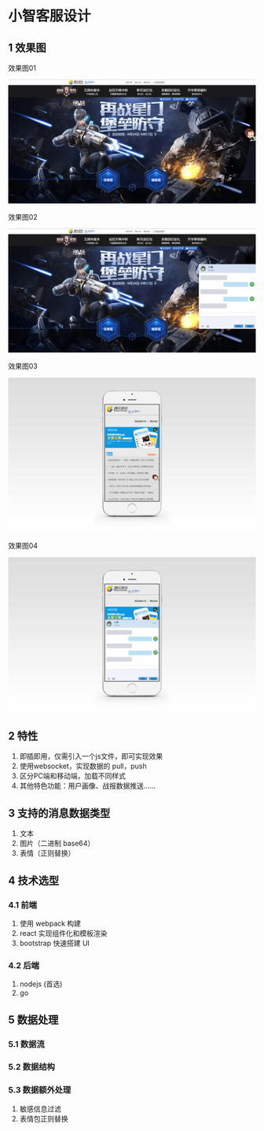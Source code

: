 # 小智客服设计

## 1 效果图

效果图01

![智能客服01](pic/智能客服01.jpg)

效果图02

![智能客服02](pic/智能客服02.jpg)

效果图03

![智能客服02](pic/mobile01.jpg)

效果图04

![智能客服02](pic/mobile02.jpg)

## 2 特性

1. 即插即用，仅需引入一个js文件，即可实现效果
2. 使用websocket，实现数据的 pull，push
3. 区分PC端和移动端，加载不同样式
4. 其他特色功能：用户画像、战报数据推送……

## 3 支持的消息数据类型

1. 文本
2. 图片（二进制 base64）
3. 表情（正则替换）

## 4 技术选型

### 4.1 前端

1. 使用 webpack 构建
2. react 实现组件化和模板渲染
3. bootstrap 快速搭建 UI

### 4.2 后端

1. nodejs (首选)
2. go

## 5 数据处理

### 5.1 数据流



### 5.2 数据结构



### 5.3 数据额外处理

1. 敏感信息过滤
2. 表情包正则替换
